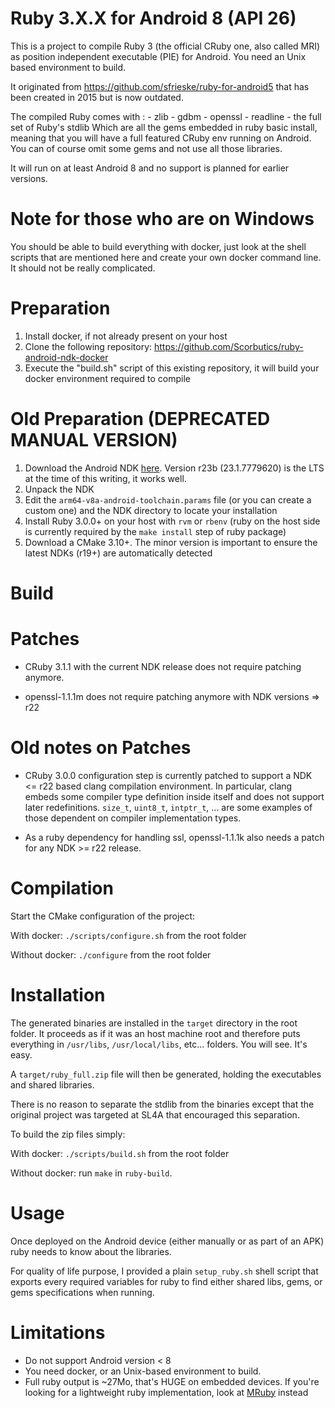 Ruby 3.X.X for Android 8 (API 26)
===

This is a project to compile Ruby 3 (the official CRuby one, also called MRI) as position independent executable (PIE) for Android.
You need an Unix based environment to build.

It originated from https://github.com/sfrieske/ruby-for-android5 that has been created in 2015 but is now outdated.

The compiled Ruby comes with :
    - zlib
    - gdbm
    - openssl
    - readline
    - the full set of Ruby's stdlib
Which are all the gems embedded in ruby basic install, meaning that you will have a full featured CRuby env running on Android.
You can of course omit some gems and not use all those libraries.

It will run on at least Android 8 and no support is planned for earlier versions.

Note for those who are on Windows
===

You should be able to build everything with docker, just look at the shell scripts that are mentioned here and create your own docker command line.
It should not be really complicated.

Preparation
===
1. Install docker, if not already present on your host
2. Clone the following repository: https://github.com/Scorbutics/ruby-android-ndk-docker
3. Execute the "build.sh" script of this existing repository, it will build your docker environment required to compile

Old Preparation (DEPRECATED MANUAL VERSION)
===

1. Download the Android NDK [here](https://developer.android.com/ndk/downloads). Version r23b (23.1.7779620) is the LTS at the time of this writing, it works well.
2. Unpack the NDK
3. Edit the `arm64-v8a-android-toolchain.params` file (or you can create a custom one) and the NDK directory to locate your installation
4. Install Ruby 3.0.0+ on your host with `rvm` or `rbenv` (ruby on the host side is currently required by the `make install` step of ruby package)
5. Download a CMake 3.10+. The minor version is important to ensure the latest NDKs (r19+) are automatically detected

Build
===
Patches
====

 - CRuby 3.1.1 with the current NDK release does not require patching anymore.

 - openssl-1.1.1m does not require patching anymore with NDK versions => r22

Old notes on Patches
====

 - CRuby 3.0.0 configuration step is currently patched to support a NDK <= r22 based clang compilation environment.
    In particular, clang embeds some compiler type definition inside itself and does not support later redefinitions.
    `size_t`, `uint8_t`, `intptr_t`, ... are some examples of those dependent on compiler implementation types.

 - As a ruby dependency for handling ssl, openssl-1.1.1k also needs a patch for any NDK >= r22 release.

Compilation
====

Start the CMake configuration of the project:

With docker:
    `./scripts/configure.sh` from the root folder

Without docker:
    `./configure` from the root folder

Installation
====

The generated binaries are installed in the `target` directory in the root folder. It proceeds as if it was an host machine root and therefore puts everything in `/usr/libs`, `/usr/local/libs`, etc... folders. You will see. It's easy.

A `target/ruby_full.zip` file will then be generated, holding the executables and shared libraries.

There is no reason to separate the stdlib from the binaries except that the original project was targeted at SL4A that encouraged this separation.

To build the zip files simply:

With docker:
    `./scripts/build.sh` from the root folder

Without docker:
    run `make` in `ruby-build`.

Usage
===

Once deployed on the Android device (either manually or as part of an APK) ruby needs to know about the libraries.

For quality of life purpose, I provided a plain `setup_ruby.sh` shell script that exports every required variables for ruby to find either shared libs, gems, or gems specifications when running.

Limitations
===

- Do not support Android version < 8
- You need docker, or an Unix-based environment to build.
- Full ruby output is ~27Mo, that's HUGE on embedded devices. If you're looking for a lightweight ruby implementation, look at [MRuby](https://github.com/mruby/mruby) instead
